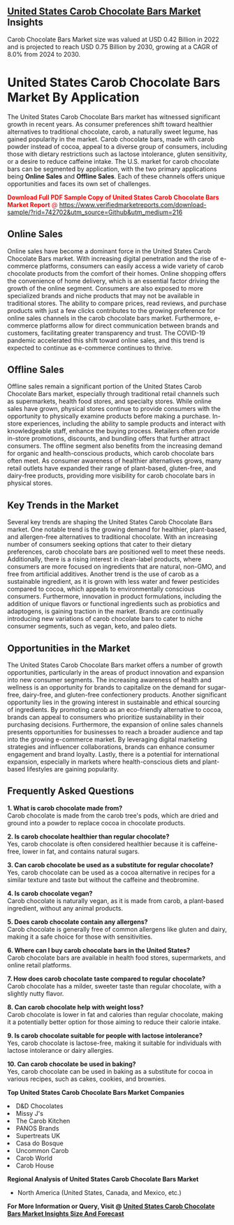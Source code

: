 <h2><a href="https://www.verifiedmarketreports.com/download-sample/?rid=742702&amp;utm_source=Github&amp;utm_medium=216" target="_blank">United States Carob Chocolate Bars Market</a> Insights</h2><p>Carob Chocolate Bars Market size was valued at USD 0.42 Billion in 2022 and is projected to reach USD 0.75 Billion by 2030, growing at a CAGR of 8.0% from 2024 to 2030.</p><p><h1>United States Carob Chocolate Bars Market By Application</h1><p>The United States Carob Chocolate Bars market has witnessed significant growth in recent years. As consumer preferences shift toward healthier alternatives to traditional chocolate, carob, a naturally sweet legume, has gained popularity in the market. Carob chocolate bars, made with carob powder instead of cocoa, appeal to a diverse group of consumers, including those with dietary restrictions such as lactose intolerance, gluten sensitivity, or a desire to reduce caffeine intake. The U.S. market for carob chocolate bars can be segmented by application, with the two primary applications being <strong>Online Sales</strong> and <strong>Offline Sales</strong>. Each of these channels offers unique opportunities and faces its own set of challenges.<p><span class=""><span style="color: #ff0000;"><strong>Download Full PDF Sample Copy of United States Carob Chocolate Bars Market Report</strong> @ </span><a href="https://www.verifiedmarketreports.com/download-sample/?rid=742702&amp;utm_source=Github&amp;utm_medium=216" target="_blank">https://www.verifiedmarketreports.com/download-sample/?rid=742702&amp;utm_source=Github&amp;utm_medium=216</a></span></p></p><h2>Online Sales</h2><p>Online sales have become a dominant force in the United States Carob Chocolate Bars market. With increasing digital penetration and the rise of e-commerce platforms, consumers can easily access a wide variety of carob chocolate products from the comfort of their homes. Online shopping offers the convenience of home delivery, which is an essential factor driving the growth of the online segment. Consumers are also exposed to more specialized brands and niche products that may not be available in traditional stores. The ability to compare prices, read reviews, and purchase products with just a few clicks contributes to the growing preference for online sales channels in the carob chocolate bars market. Furthermore, e-commerce platforms allow for direct communication between brands and customers, facilitating greater transparency and trust. The COVID-19 pandemic accelerated this shift toward online sales, and this trend is expected to continue as e-commerce continues to thrive.</p><h2>Offline Sales</h2><p>Offline sales remain a significant portion of the United States Carob Chocolate Bars market, especially through traditional retail channels such as supermarkets, health food stores, and specialty stores. While online sales have grown, physical stores continue to provide consumers with the opportunity to physically examine products before making a purchase. In-store experiences, including the ability to sample products and interact with knowledgeable staff, enhance the buying process. Retailers often provide in-store promotions, discounts, and bundling offers that further attract consumers. The offline segment also benefits from the increasing demand for organic and health-conscious products, which carob chocolate bars often meet. As consumer awareness of healthier alternatives grows, many retail outlets have expanded their range of plant-based, gluten-free, and dairy-free products, providing more visibility for carob chocolate bars in physical stores.</p><h2>Key Trends in the Market</h2><p>Several key trends are shaping the United States Carob Chocolate Bars market. One notable trend is the growing demand for healthier, plant-based, and allergen-free alternatives to traditional chocolate. With an increasing number of consumers seeking options that cater to their dietary preferences, carob chocolate bars are positioned well to meet these needs. Additionally, there is a rising interest in clean-label products, where consumers are more focused on ingredients that are natural, non-GMO, and free from artificial additives. Another trend is the use of carob as a sustainable ingredient, as it is grown with less water and fewer pesticides compared to cocoa, which appeals to environmentally conscious consumers. Furthermore, innovation in product formulations, including the addition of unique flavors or functional ingredients such as probiotics and adaptogens, is gaining traction in the market. Brands are continually introducing new variations of carob chocolate bars to cater to niche consumer segments, such as vegan, keto, and paleo diets.</p><h2>Opportunities in the Market</h2><p>The United States Carob Chocolate Bars market offers a number of growth opportunities, particularly in the areas of product innovation and expansion into new consumer segments. The increasing awareness of health and wellness is an opportunity for brands to capitalize on the demand for sugar-free, dairy-free, and gluten-free confectionery products. Another significant opportunity lies in the growing interest in sustainable and ethical sourcing of ingredients. By promoting carob as an eco-friendly alternative to cocoa, brands can appeal to consumers who prioritize sustainability in their purchasing decisions. Furthermore, the expansion of online sales channels presents opportunities for businesses to reach a broader audience and tap into the growing e-commerce market. By leveraging digital marketing strategies and influencer collaborations, brands can enhance consumer engagement and brand loyalty. Lastly, there is a potential for international expansion, especially in markets where health-conscious diets and plant-based lifestyles are gaining popularity.</p><h2>Frequently Asked Questions</h2><p><strong>1. What is carob chocolate made from?</strong><br>Carob chocolate is made from the carob tree's pods, which are dried and ground into a powder to replace cocoa in chocolate products.</p><p><strong>2. Is carob chocolate healthier than regular chocolate?</strong><br>Yes, carob chocolate is often considered healthier because it is caffeine-free, lower in fat, and contains natural sugars.</p><p><strong>3. Can carob chocolate be used as a substitute for regular chocolate?</strong><br>Yes, carob chocolate can be used as a cocoa alternative in recipes for a similar texture and taste but without the caffeine and theobromine.</p><p><strong>4. Is carob chocolate vegan?</strong><br>Carob chocolate is naturally vegan, as it is made from carob, a plant-based ingredient, without any animal products.</p><p><strong>5. Does carob chocolate contain any allergens?</strong><br>Carob chocolate is generally free of common allergens like gluten and dairy, making it a safe choice for those with sensitivities.</p><p><strong>6. Where can I buy carob chocolate bars in the United States?</strong><br>Carob chocolate bars are available in health food stores, supermarkets, and online retail platforms.</p><p><strong>7. How does carob chocolate taste compared to regular chocolate?</strong><br>Carob chocolate has a milder, sweeter taste than regular chocolate, with a slightly nutty flavor.</p><p><strong>8. Can carob chocolate help with weight loss?</strong><br>Carob chocolate is lower in fat and calories than regular chocolate, making it a potentially better option for those aiming to reduce their calorie intake.</p><p><strong>9. Is carob chocolate suitable for people with lactose intolerance?</strong><br>Yes, carob chocolate is lactose-free, making it suitable for individuals with lactose intolerance or dairy allergies.</p><p><strong>10. Can carob chocolate be used in baking?</strong><br>Yes, carob chocolate can be used in baking as a substitute for cocoa in various recipes, such as cakes, cookies, and brownies.</p></p><p><strong>Top United States Carob Chocolate Bars Market Companies</strong></p><div data-test-id=""><p><li>D&D Chocolates</li><li> Missy J's</li><li> The Carob Kitchen</li><li> PANOS Brands</li><li> Supertreats UK</li><li> Casa do Bosque</li><li> Uncommon Carob</li><li> Carob World</li><li> Carob House</li></p><div><strong>Regional Analysis of&nbsp;United States Carob Chocolate Bars Market</strong></div><ul><li dir="ltr"><p dir="ltr">North America&nbsp;(United States, Canada, and Mexico, etc.)</p></li></ul><p><strong>For More Information or Query, Visit @&nbsp;</strong><strong><a href="https://www.verifiedmarketreports.com/product/carob-chocolate-bars-market/?utm_source=Github&amp;utm_medium=216" target="_blank">United States Carob Chocolate Bars Market Insights Size And Forecast</a></strong></p></div>
